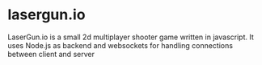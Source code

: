 # lasergun.io
LaserGun.io is a small 2d multiplayer shooter game written in javascript. It uses Node.js as backend and websockets for handling connections between client and server
